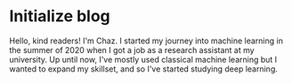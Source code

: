 # Initialize blog

Hello, kind readers! I'm Chaz. I started my journey into machine learning in the summer of 2020 when I got a job as a research assistant at my university.
Up until now, I've mostly used classical machine learning but I wanted to expand my skillset, and so I've started studying deep learning.
